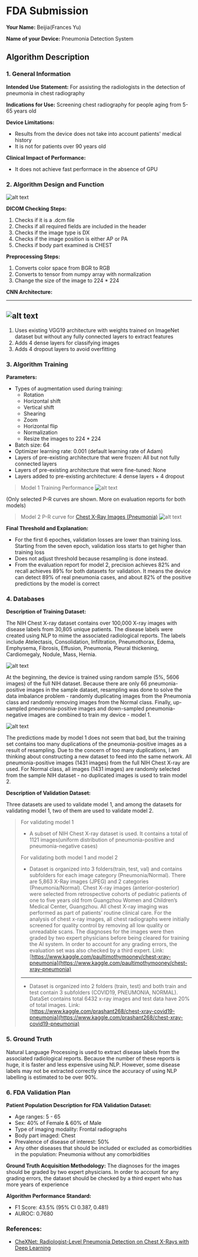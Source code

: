 # FDA  Submission

**Your Name:** Beijia(Frances Yu)

**Name of your Device:** Pneumonia Detection System

## Algorithm Description 

### 1. General Information

**Intended Use Statement:** For assisting the radiologists in the detection of pneumonia in chest radiography

**Indications for Use:** Screening chest radiography for people aging from 5-65 years old

**Device Limitations:**
* Results from the device does not take into account patients' medical history
* It is not for patients over 90 years old

**Clinical Impact of Performance:**
* It does not achieve fast performace in the absence of GPU

### 2. Algorithm Design and Function

![alt text][algorithm_flowchart]

**DICOM Checking Steps:**
1. Checks if it is a .dcm file
2. Checks if all required fields are included in the header
3. Checks if the image type is DX
4. Checks if the image position is either AP or PA
5. Checks if body part examined is CHEST

**Preprocessing Steps:**
1. Converts color space from BGR to RGB
2. Converts to tensor from numpy array with normalization
3. Change the size of the image to 224 * 224

**CNN Architecture:**

---
![alt text][cnn_model]
---

1. Uses existing VGG19 architecture with weights trained on ImageNet dataset but without any fully connected layers to extract features
2. Adds 4 dense layers for classifying images
3. Adds 4 dropout layers to avoid overfitting

### 3. Algorithm Training

**Parameters:**
* Types of augmentation used during training:
  * Rotation
  * Horizontal shift
  * Vertical shift
  * Shearing
  * Zoom
  * Horizontal flip
  * Normalization
  * Resize the images to 224 * 224
* Batch size: 64
* Optimizer learning rate: 0.001 (default learning rate of Adam)
* Layers of pre-existing architecture that were frozen: All but not fully connected layers
* Layers of pre-existing architecture that were fine-tuned: None
* Layers added to pre-existing architecture: 4 dense layers + 4 dropout

> Model 1 Training Performance
> ![alt text][model_1_training]

(Only selected P-R curves are shown. More on evaluation reports for both models)

> Model 2 P-R curve for [Chest X-Ray Images (Pneumonia)](https://www.kaggle.com/paultimothymooney/chest-xray-pneumonia)
> ![alt text][model_2_pr]

**Final Threshold and Explanation:**

* For the first 6 epoches, validation losses are lower than training loss. Starting from the seven epoch, validation loss starts to get higher than training loss
* Does not adjust threshold because resampling is done instead.
* From the evaluation report for model 2, precision achieves 82% and recall achieves 89% for both datasets for validation. It means the device can detect 89% of real pneumonia cases, and about 82% of the positive predictions by the model is correct

### 4. Databases


**Description of Training Dataset:** 

The NIH Chest X-ray dataset contains over 100,000 X-ray images with disease labels from 30,805 unique patients. The disease labels were created using NLP to mime the associated radiological reports. The labels include Atelectasis, Consolidation, Infiltration, Pneumothorax, Edema, Emphysema, Fibrosis, Effusion, Pneumonia, Pleural thickening, Cardiomegaly, Nodule, Mass, Hernia.

![alt text][model_1_distribution]

At the beginning, the device is trained using random sample (5%, 5606 images) of the full NIH dataset. Because there are only 66 pneumonia-positive images in the sample dataset, resampling was done to solve the data imbalance problem - randomly duplicating images from the Pneumonia class and randomly removing images from the Normal class. Finally, up-sampled pneumonia-positive images and down-sampled pneumonia-negative images are combined to train my device - model 1.

![alt text][model_2_distribution]

The predictions made by model 1 does not seem that bad, but the training set contains too many duplications of the pneumonia-positive images as a result of resampling. Due to the concern of too many duplications, I am thinking about constructing a new dataset to feed into the same network. All pneumonia-positive images (1431 images) from the full NIH Chest X-ray are used. For Normal class, all images (1431 images) are randomly selected from the sample NIH dataset - no duplicated images is used to train model 2.


**Description of Validation Dataset:** 

Three datasets are used to validate model 1, and among the datasets for validating model 1, two of them are used to validate model 2.

> For validating model 1
> * A subset of  NIH Chest X-ray dataset is used. It contains a total of 1121 images(uniform distribution of pneumonia-positive and pneumonia-negative cases)
>
> For validating both model 1 and model 2
> * Dataset is organized into 3 folders(train, test, val) and contains subfolders for each image category (Pneumonia/Normal). There are 5,863 X-Ray images (JPEG) and 2 categories (Pneumonia/Normal). Chest X-ray images (anterior-posterior) were selected from retrospective cohorts of pediatric patients of one to five years old from Guangzhou Women and Children’s Medical Center, Guangzhou. All chest X-ray imaging was performed as part of patients’ routine clinical care. For the analysis of chest x-ray images, all chest radiographs were initially screened for quality control by removing all low quality or unreadable scans. The diagnoses for the images were then graded by two expert physicians before being cleared for training the AI system. In order to account for any grading errors, the evaluation set was also checked by a third expert.
> Link: [https://www.kaggle.com/paultimothymooney/chest-xray-pneumonia](https://www.kaggle.com/paultimothymooney/chest-xray-pneumonia)
> ---
> * Dataset is organized into 2 folders (train, test) and both train and test contain 3 subfolders (COVID19, PNEUMONIA, NORMAL). DataSet contains total 6432 x-ray images and test data have 20% of total images.
> Link: [https://www.kaggle.com/prashant268/chest-xray-covid19-pneumonia](https://www.kaggle.com/prashant268/chest-xray-covid19-pneumonia)


### 5. Ground Truth

Natural Language Processing is used to extract disease labels from the associated radiological reports. Because the number of these reports is huge, it is faster and less expensive using NLP. However, some disease labels may not be extracted correctly since the accuracy of using NLP labelling is estimated to be over 90%. 

### 6. FDA Validation Plan

**Patient Population Description for FDA Validation Dataset:**

* Age ranges: 5 - 65
* Sex: 40% of Female & 60% of Male
* Type of imaging modality: Frontal radiographs
* Body part imaged: Chest
* Prevalence of disease of interest: 50%
* Any other diseases that should be included or excluded as comorbidities in the population: Pneumonia without any comorbidities

**Ground Truth Acquisition Methodology:**
The diagnoses for the images should be graded by two expert physicians. In order to account for any grading errors, the dataset should be checked by a third expert who has more years of experience

**Algorithm Performance Standard:**
* F1 Score: 43.5% (95% CI 0.387, 0.481)
* AUROC: 0.7680

### References:
* [CheXNet: Radiologist-Level Pneumonia Detection on Chest X-Rays with Deep Learning](https://arxiv.org/pdf/1711.05225.pdf)


[cnn_model]: https://github.com/yufrances90/Pneumonia-Detection-From-Chest-X-Rays/blob/master/assets/cnn1.png?raw=true "CNN Model"

[model_1_training]: https://github.com/yufrances90/Pneumonia-Detection-From-Chest-X-Rays/blob/master/assets/model_1_training.png?raw=true "Model 1 Training Performance"
[model_2_pr]: https://github.com/yufrances90/Pneumonia-Detection-From-Chest-X-Rays/blob/master/assets/model_2_pr.png?raw=true "Model 6 Training Performance"
[model_1_distribution]: https://github.com/yufrances90/Pneumonia-Detection-From-Chest-X-Rays/blob/master/assets/model_1_distribution.png?raw=true "Model 1 Pneumonia Distribution"
[model_2_distribution]: https://github.com/yufrances90/Pneumonia-Detection-From-Chest-X-Rays/blob/master/assets/model_2_distribution.png?raw=true "Model 2 Pneumonia Distribution"

[algorithm_flowchart]: https://github.com/yufrances90/Pneumonia-Detection-From-Chest-X-Rays/blob/master/assets/algorithm_flowchart.png?raw=true  "Algorithm Flowchart"